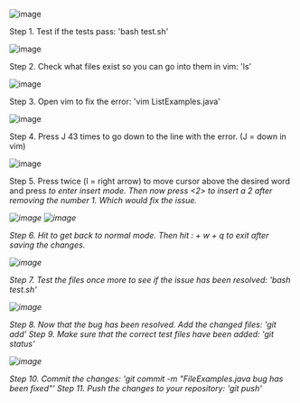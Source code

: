 ![image](https://github.com/markymarkatbb/cse15l-lab-reports/assets/156377140/df80e5ab-71cf-4cf5-b4e4-f1f1a89c48b6)

Step 1. Test if the tests pass: 'bash test.sh'

![image](https://github.com/markymarkatbb/cse15l-lab-reports/assets/156377140/5d68d0b5-cc2d-494c-b324-a83488c0d221)

Step 2. Check what files exist so you can go into them in vim: 'ls'

![image](https://github.com/markymarkatbb/cse15l-lab-reports/assets/156377140/0bdf792e-4103-4037-b99a-e81545a15e00)

Step 3. Open vim to fix the error: 'vim ListExamples.java' 

![image](https://github.com/markymarkatbb/cse15l-lab-reports/assets/156377140/834a8c0b-e401-4eaf-9797-4593743d93d5)

Step 4. Press J 43 times to go down to the line with the error. (J = down in vim) <j><j><j><j><j><j><j><j><j><j><j><j><j><j><j><j><j><j><j><j><j><j><j><j><j><j><j><j><j><j><j><j><j><j><j><j><j><j><j><j><j><j><j><j><j><j><j><j><j><j><j><j>

![image](https://github.com/markymarkatbb/cse15l-lab-reports/assets/156377140/f599f8ee-af57-4f55-b3d6-ed26a85be2a9)

Step 5. Press <l> twice (l = right arrow) <l> to move cursor above the desired word and press <I> to enter insert mode. Then <backspace><backspace> now press <2> to insert a 2 after removing
the number 1. Which would fix the issue.

![image](https://github.com/markymarkatbb/cse15l-lab-reports/assets/156377140/55cfe5a0-660a-4f7c-97d6-c607a59988da)
![image](https://github.com/markymarkatbb/cse15l-lab-reports/assets/156377140/dfe94e97-5995-4d50-afdc-c5943262836f)

Step 6. Hit <esc> to get back to normal mode. Then hit : + w + q to exit after saving the changes.

![image](https://github.com/markymarkatbb/cse15l-lab-reports/assets/156377140/d17110df-aa90-4294-a03b-3f38848819c0)

Step 7. Test the files once more to see if the issue has been resolved: 'bash test.sh'

![image](https://github.com/markymarkatbb/cse15l-lab-reports/assets/156377140/288ed63f-35a4-4ed9-9d5d-3a3279e861f8)

Step 8. Now that the bug has been resolved. Add the changed files: 'git add'
Step 9. Make sure that the correct test files have been added: 'git status'

![image](https://github.com/markymarkatbb/cse15l-lab-reports/assets/156377140/657cd004-66aa-41a2-854f-dca455bba1ac)

Step 10. Commit the changes: 'git commit -m "FileExamples.java bug has been fixed"'
Step 11. Push the changes to your repository: 'git push'
